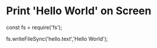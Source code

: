 # Print 'Hello World' on Screen

const fs = require('fs');

fs.writeFileSync('hello.text','Hello World');
